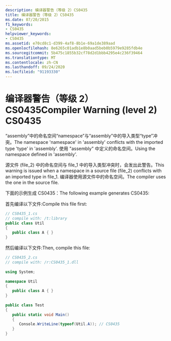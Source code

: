 ```yaml
---
description: 编译器警告（等级 2）CS0435
title: 编译器警告（等级 2）CS0435
ms.date: 07/20/2015
f1_keywords:
- CS0435
helpviewer_keywords:
- CS0435
ms.assetid: e70cd8c1-d399-4af8-8b1e-69a1de389aad
ms.openlocfilehash: 8e6265c01adb1e8b0aad5beb0b5979e9285fdb4e
ms.sourcegitcommit: 5b475c1855b32cf78d2d1bbb4295e4c236f39464
ms.translationtype: MT
ms.contentlocale: zh-CN
ms.lasthandoff: 09/24/2020
ms.locfileid: "91193330"
---
```

# <a name="compiler-warning-level-2-cs0435"></a><span data-ttu-id="c9a1d-103">编译器警告（等级 2）CS0435</span><span class="sxs-lookup"><span data-stu-id="c9a1d-103">Compiler Warning (level 2) CS0435</span></span>

<span data-ttu-id="c9a1d-104">“assembly”中的命名空间“namespace”与“assembly”中的导入类型“type”冲突。</span><span class="sxs-lookup"><span data-stu-id="c9a1d-104">The namespace 'namespace' in 'assembly' conflicts with the imported type 'type' in 'assembly'.</span></span> <span data-ttu-id="c9a1d-105">使用 "assembly" 中定义的命名空间。</span><span class="sxs-lookup"><span data-stu-id="c9a1d-105">Using the namespace defined in 'assembly'.</span></span>  
  
 <span data-ttu-id="c9a1d-106">源文件 (file_2) 中的命名空间与 file_1 中的导入类型冲突时，会发出此警告。</span><span class="sxs-lookup"><span data-stu-id="c9a1d-106">This warning is issued when a namespace in a source file (file_2) conflicts with an imported type in file_1.</span></span> <span data-ttu-id="c9a1d-107">编译器使用源文件中的命名空间。</span><span class="sxs-lookup"><span data-stu-id="c9a1d-107">The compiler uses the one in the source file.</span></span>  
  
 <span data-ttu-id="c9a1d-108">下面的示例生成 CS0435：</span><span class="sxs-lookup"><span data-stu-id="c9a1d-108">The following example generates CS0435:</span></span>  
  
 <span data-ttu-id="c9a1d-109">首先编译以下文件:</span><span class="sxs-lookup"><span data-stu-id="c9a1d-109">Compile this file first:</span></span>  
  
```csharp  
// CS0435_1.cs  
// compile with: /t:library  
public class Util
{  
   public class A { }  
}  
```  
  
 <span data-ttu-id="c9a1d-110">然后编译以下文件:</span><span class="sxs-lookup"><span data-stu-id="c9a1d-110">Then, compile this file:</span></span>  
  
```csharp  
// CS0435_2.cs  
// compile with: /r:CS0435_1.dll  
  
using System;  
  
namespace Util
{  
   public class A { }  
}  
  
public class Test
{  
   public static void Main()
   {  
      Console.WriteLine(typeof(Util.A)); // CS0435  
   }  
}  
```
